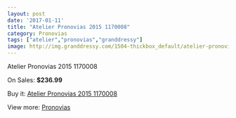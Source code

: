 ```yaml
---
layout: post
date: '2017-01-11'
title: "Atelier Pronovias 2015 1170008"
category: Pronovias
tags: ["atelier","pronovias","granddressy"]
image: http://img.granddressy.com/1504-thickbox_default/atelier-pronovias-2015-1170008.jpg
---
```

Atelier Pronovias 2015 1170008

On Sales: **$236.99**
<a href="https://www.granddressy.com/en/pronovias/1180-atelier-pronovias-2015-1170008.html"><amp-img layout="responsive" width="600" height="600" src="//img.granddressy.com/1504-thickbox_default/atelier-pronovias-2015-1170008.jpg" alt="Atelier Pronovias 2015 1170008 0" /></a>

Buy it: [Atelier Pronovias 2015 1170008](https://www.granddressy.com/en/pronovias/1180-atelier-pronovias-2015-1170008.html "Atelier Pronovias 2015 1170008")

View more: [Pronovias](https://www.granddressy.com/en/63-pronovias "Pronovias")